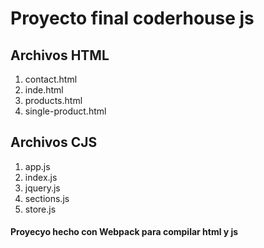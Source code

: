 # Proyecto final coderhouse js

## Archivos HTML
1. contact.html
2. inde.html
3. products.html
4. single-product.html
## Archivos CJS
1. app.js
2. index.js
3. jquery.js
4. sections.js
5. store.js

#### Proyecyo hecho con Webpack para compilar html y js